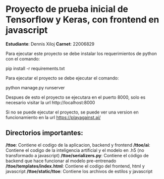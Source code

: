 # Proyecto de prueba inicial de Tensorflow y Keras, con frontend en javascript

**Estudiante**: Dennis Xiloj
**Carnet**: 22006829


Para ejecutar este proyecto se debe instalar los requerimientos de python con el comando:

pip install -r requirements.txt

Para ejecutar el proyecto se debe ejecutar el comando:

python manage.py runserver

Despues de esto el proyecto se ejecutara en el puerto 8000, solo es necesario visitar la
url http://localhost:8000


Si no se puede ejecutar el proyecto, se puede ver una version en funcionamiento en la url
https://playagainst.ai/



## Directorios importantes:


**/ttoe**: Contiene el codigo de la aplicacion, backend y frontend
**/ttoe/ai**: Contiene el codigo de la inteligencia artificial y el modelo en .h5 (no transformado a javascript)
**/ttoe/serializers.py**: Contiene el código de backend que hace funcionar al modelo pre-entrenado
**/ttoe/templates/index.html**: Contiene el codigo del frontend, html y javascript
**/ttoe/static/ttoe**: Contiene los archivos de estilos y javascript